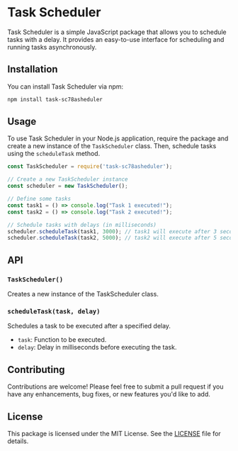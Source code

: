 # Task Scheduler

Task Scheduler is a simple JavaScript package that allows you to schedule tasks with a delay. It provides an easy-to-use interface for scheduling and running tasks asynchronously.

## Installation

You can install Task Scheduler via npm:

```bash
npm install task-sc78asheduler
```

## Usage

To use Task Scheduler in your Node.js application, require the package and create a new instance of the `TaskScheduler` class. Then, schedule tasks using the `scheduleTask` method.

```javascript
const TaskScheduler = require('task-sc78asheduler');

// Create a new TaskScheduler instance
const scheduler = new TaskScheduler();

// Define some tasks
const task1 = () => console.log("Task 1 executed!");
const task2 = () => console.log("Task 2 executed!");

// Schedule tasks with delays (in milliseconds)
scheduler.scheduleTask(task1, 3000); // task1 will execute after 3 seconds
scheduler.scheduleTask(task2, 5000); // task2 will execute after 5 seconds
```

## API

### `TaskScheduler()`

Creates a new instance of the TaskScheduler class.

### `scheduleTask(task, delay)`

Schedules a task to be executed after a specified delay.

- `task`: Function to be executed.
- `delay`: Delay in milliseconds before executing the task.

## Contributing

Contributions are welcome! Please feel free to submit a pull request if you have any enhancements, bug fixes, or new features you'd like to add.

## License

This package is licensed under the MIT License. See the [LICENSE](LICENSE) file for details.
